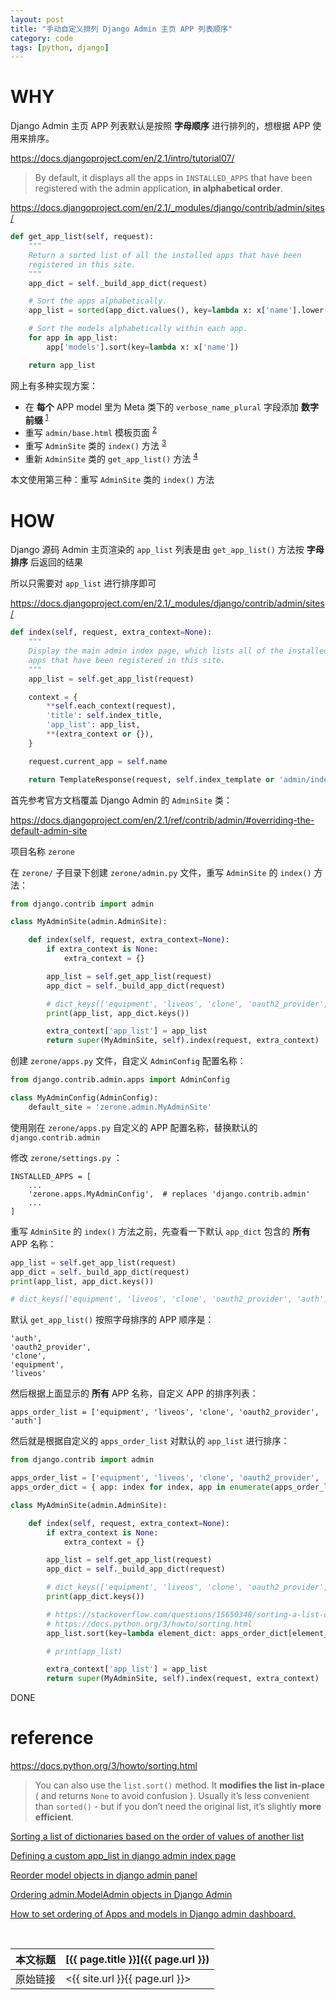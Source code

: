 ```yaml
---
layout: post
title: "手动自定义排列 Django Admin 主页 APP 列表顺序"
category: code
tags: [python, django]
---
```


# WHY

Django Admin 主页 APP 列表默认是按照 **字母顺序** 进行排列的，想根据 APP 使用来排序。

<https://docs.djangoproject.com/en/2.1/intro/tutorial07/>

> By default, it displays all the apps in `INSTALLED_APPS` that have been registered with the admin application, **in alphabetical order**.

<https://docs.djangoproject.com/en/2.1/_modules/django/contrib/admin/sites/>

``` python
def get_app_list(self, request):
    """
    Return a sorted list of all the installed apps that have been
    registered in this site.
    """
    app_dict = self._build_app_dict(request)

    # Sort the apps alphabetically.
    app_list = sorted(app_dict.values(), key=lambda x: x['name'].lower())

    # Sort the models alphabetically within each app.
    for app in app_list:
        app['models'].sort(key=lambda x: x['name'])

    return app_list
```

网上有多种实现方案：

- 在 **每个** APP model 里为 Meta 类下的 `verbose_name_plural` 字段添加 **数字前缀** <sup>[1](https://stackoverflow.com/questions/21578382/reorder-model-objects-in-django-admin-panel)</sup>
- 重写 `admin/base.html` 模板页面 <sup>[2](https://jamiecounsell.me/sort-apps-in-the-django-admin/)</sup>
- 重写 `AdminSite` 类的 `index()` 方法 <sup>[3](https://stackoverflow.com/questions/8893755/defining-a-custom-app-list-in-django-admin-index-page/)</sup>
- 重新 `AdminSite` 类的 `get_app_list()` 方法 <sup>[4](https://books.agiliq.com/projects/django-admin-cookbook/en/latest/set_ordering.html)</sup>

本文使用第三种：重写 `AdminSite` 类的 `index()` 方法

# HOW

Django 源码 Admin 主页渲染的 `app_list` 列表是由 `get_app_list()` 方法按 **字母排序** 后返回的结果

所以只需要对 `app_list` 进行排序即可

<https://docs.djangoproject.com/en/2.1/_modules/django/contrib/admin/sites/>

``` python
def index(self, request, extra_context=None):
    """
    Display the main admin index page, which lists all of the installed
    apps that have been registered in this site.
    """
    app_list = self.get_app_list(request)

    context = {
        **self.each_context(request),
        'title': self.index_title,
        'app_list': app_list,
        **(extra_context or {}),
    }

    request.current_app = self.name

    return TemplateResponse(request, self.index_template or 'admin/index.html', context)
```

首先参考官方文档覆盖 Django Admin 的 `AdminSite` 类：

<https://docs.djangoproject.com/en/2.1/ref/contrib/admin/#overriding-the-default-admin-site>

项目名称 `zerone`

在 `zerone/` 子目录下创建 `zerone/admin.py` 文件，重写 `AdminSite` 的 `index()` 方法：

``` python
from django.contrib import admin

class MyAdminSite(admin.AdminSite):

    def index(self, request, extra_context=None):
        if extra_context is None:
            extra_context = {}

        app_list = self.get_app_list(request)
        app_dict = self._build_app_dict(request)

        # dict_keys(['equipment', 'liveos', 'clone', 'oauth2_provider', 'auth'])
        print(app_list, app_dict.keys())

        extra_context['app_list'] = app_list
        return super(MyAdminSite, self).index(request, extra_context)
```

创建 `zerone/apps.py` 文件，自定义 `AdminConfig` 配置名称：

``` python
from django.contrib.admin.apps import AdminConfig

class MyAdminConfig(AdminConfig):
    default_site = 'zerone.admin.MyAdminSite'
```

使用刚在 `zerone/apps.py` 自定义的 APP 配置名称，替换默认的 `django.contrib.admin`

修改 `zerone/settings.py` ：

    INSTALLED_APPS = [
        ...
        'zerone.apps.MyAdminConfig',  # replaces 'django.contrib.admin'
        ...
    ]

重写 `AdminSite` 的 `index()` 方法之前，先查看一下默认 `app_dict` 包含的 **所有** APP 名称：

``` python
app_list = self.get_app_list(request)
app_dict = self._build_app_dict(request)
print(app_list, app_dict.keys())

# dict_keys(['equipment', 'liveos', 'clone', 'oauth2_provider', 'auth'])
```

默认 `get_app_list()` 按照字母排序的 APP 顺序是：

    'auth',
    'oauth2_provider',
    'clone',
    'equipment',
    'liveos'

然后根据上面显示的 **所有** APP 名称，自定义 APP 的排序列表：

    apps_order_list = ['equipment', 'liveos', 'clone', 'oauth2_provider', 'auth']

然后就是根据自定义的 `apps_order_list` 对默认的 `app_list` 进行排序：

``` python
from django.contrib import admin

apps_order_list = ['equipment', 'liveos', 'clone', 'oauth2_provider', 'auth']
apps_order_dict = { app: index for index, app in enumerate(apps_order_list) }

class MyAdminSite(admin.AdminSite):

    def index(self, request, extra_context=None):
        if extra_context is None:
            extra_context = {}

        app_list = self.get_app_list(request)
        app_dict = self._build_app_dict(request)

        # dict_keys(['equipment', 'liveos', 'clone', 'oauth2_provider', 'auth'])
        print(app_dict.keys())

        # https://stackoverflow.com/questions/15650348/sorting-a-list-of-dictionaries-based-on-the-order-of-values-of-another-list
        # https://docs.python.org/3/howto/sorting.html
        app_list.sort(key=lambda element_dict: apps_order_dict[element_dict["app_label"]])

        # print(app_list)

        extra_context['app_list'] = app_list
        return super(MyAdminSite, self).index(request, extra_context)
```

DONE

# reference

<https://docs.python.org/3/howto/sorting.html>

> You can also use the `list.sort()` method. It **modifies the list in-place** ( and returns `None` to avoid confusion ).
> Usually it’s less convenient than `sorted()` - but if you don’t need the original list, it’s slightly **more efficient**.

[Sorting a list of dictionaries based on the order of values of another list](https://stackoverflow.com/questions/15650348/sorting-a-list-of-dictionaries-based-on-the-order-of-values-of-another-list)

[Defining a custom app_list in django admin index page](https://stackoverflow.com/questions/8893755/defining-a-custom-app-list-in-django-admin-index-page/)

[Reorder model objects in django admin panel](https://stackoverflow.com/questions/21578382/reorder-model-objects-in-django-admin-panel)

[Ordering admin.ModelAdmin objects in Django Admin](https://stackoverflow.com/questions/398163/ordering-admin-modeladmin-objects-in-django-admin/)

[How to set ordering of Apps and models in Django admin dashboard.](https://books.agiliq.com/projects/django-admin-cookbook/en/latest/set_ordering.html)

<br/>

本文标题 | [{{ page.title }}]({{ page.url }})
-------- |:--------
原始链接 | <{{ site.url }}{{ page.url }}>
